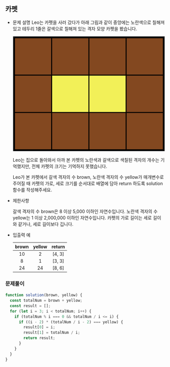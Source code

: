 ## 카펫

- 문제 설명
  Leo는 카펫을 사러 갔다가 아래 그림과 같이 중앙에는 노란색으로 칠해져 있고 테두리 1줄은 갈색으로 칠해져 있는 격자 모양 카펫을 봤습니다.

  ![](./ca.png)

  Leo는 집으로 돌아와서 아까 본 카펫의 노란색과 갈색으로 색칠된 격자의 개수는 기억했지만, 전체 카펫의 크기는 기억하지 못했습니다.

  Leo가 본 카펫에서 갈색 격자의 수 brown, 노란색 격자의 수 yellow가 매개변수로 주어질 때 카펫의 가로, 세로 크기를 순서대로 배열에 담아 return 하도록 solution 함수를 작성해주세요.

- 제한사항

  갈색 격자의 수 brown은 8 이상 5,000 이하인 자연수입니다.
  노란색 격자의 수 yellow는 1 이상 2,000,000 이하인 자연수입니다.
  카펫의 가로 길이는 세로 길이와 같거나, 세로 길이보다 깁니다.

- 입출력 예

  | brown | yellow | return |
  | :---: | :----: | :----: |
  |  10   |   2    | [4, 3] |
  |   8   |   1    | [3, 3] |
  |  24   |   24   | [8, 6] |

### 문제풀이

```jsx
function solution(brown, yellow) {
  const totalNum = brown + yellow;
  const result = [];
  for (let i = 3; i < totalNum; i++) {
    if (totalNum % i === 0 && totalNum / i <= i) {
      if ((i - 2) * (totalNum / i - 2) === yellow) {
        result[0] = i;
        result[1] = totalNum / i;
        return result;
      }
    }
  }
}
```
